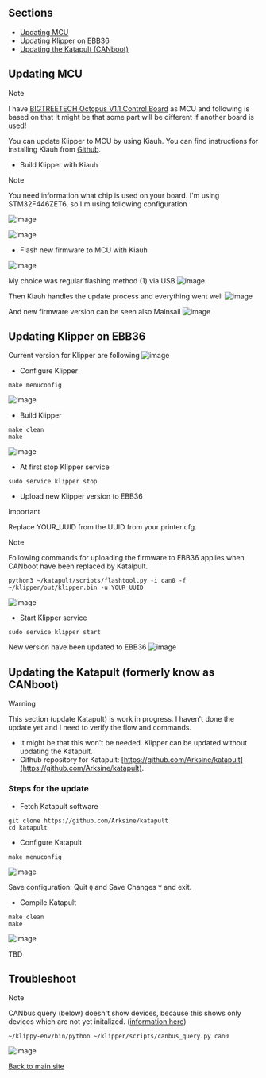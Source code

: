 ## Sections
* [Updating MCU](https://github.com/pannuhuone/Voron-CANBus/blob/main/update_klipper.md#updating-mcu)
* [Updating Klipper on EBB36](https://github.com/pannuhuone/Voron-CANBus/blob/main/update_klipper.md#updating-klipper-on-ebb36)
* [Updating the Katapult (CANboot)](https://github.com/pannuhuone/Voron-CANBus/blob/main/update_klipper.md#updating-the-katapult-formerly-know-as-canboot)

## Updating MCU

> [!NOTE]
> I have [BIGTREETECH Octopus V1.1 Control Board](https://biqu.equipment/products/bigtreetech-octopus-v1-1) as MCU and following is based on that
> It might be that some part will be different if another board is used!

You can update Klipper to MCU by using Kiauh. You can find instructions for installing Kiauh from [Github](https://github.com/dw-0/kiauh).

* Build Klipper with Kiauh
> [!NOTE]
> You need information what chip is used on your board. I'm using STM32F446ZET6, so I'm using following configuration

![image](https://github.com/pannuhuone/Voron-CANBus/assets/5571703/586bc7c8-a2ea-4864-a270-434bfafd2593)

![image](https://github.com/pannuhuone/Voron-CANBus/assets/5571703/30434315-4a01-4f5e-955e-d21dcd71751b)



* Flash new firmware to MCU with Kiauh

![image](https://github.com/pannuhuone/Voron-CANBus/assets/5571703/2d3a0b72-c13f-4659-a1f9-4a027fd5ef9b)

My choice was regular flashing method (1) via USB
![image](https://github.com/pannuhuone/Voron-CANBus/assets/5571703/9f4389fc-ffdf-4bbb-8d7e-7102f7133c84)

Then Kiauh handles the update process and everything went well
![image](https://github.com/pannuhuone/Voron-CANBus/assets/5571703/0bea56cc-2430-410e-85df-2e8466eee8bc)

And new firmware version can be seen also Mainsail
![image](https://github.com/pannuhuone/Voron-CANBus/assets/5571703/c2dace2f-a0ba-4b42-a4c8-cfac3d6a320a)


## Updating Klipper on EBB36

Current version for Klipper are following
![image](https://github.com/pannuhuone/Voron-CANBus/assets/5571703/25805933-4f16-4f03-b72d-dcb3f15f28b5)

* Configure Klipper
```
make menuconfig
```
![image](https://github.com/pannuhuone/Voron-CANBus/assets/5571703/d18f6b6e-fa69-4471-9bad-2fef7b96c2f4)

* Build Klipper
```
make clean
make
```
![image](https://github.com/pannuhuone/Voron-CANBus/assets/5571703/7348d6d5-4906-4052-9e0b-227a13e010b7)


* At first stop Klipper service
```
sudo service klipper stop
```

* Upload new Klipper version to EBB36
> [!IMPORTANT]
> Replace YOUR_UUID from the UUID from your printer.cfg.

> [!NOTE]
> Following commands for uploading the firmware to EBB36 applies when CANboot have been replaced by Katalpult.

```
python3 ~/katapult/scripts/flashtool.py -i can0 -f ~/klipper/out/klipper.bin -u YOUR_UUID
```
![image](https://github.com/pannuhuone/Voron-CANBus/assets/5571703/a31f4b49-be8e-48bd-9f02-2a9cd16e5dd3)

* Start Klipper service
```
sudo service klipper start
```

New version have been updated to EBB36
![image](https://github.com/pannuhuone/Voron-CANBus/assets/5571703/a4dea366-f1f7-44e7-8957-5f7541d48bd7)


## Updating the Katapult (formerly know as CANboot)

> [!WARNING]
> This section (update Katapult) is work in progress. I haven't done the update yet and I need to verify the flow and commands.

* It might be that this won't be needed. Klipper can be updated without updating the Katapult.
* Github repository for Katapult: [https://github.com/Arksine/katapult](https://github.com/Arksine/katapult).

### Steps for the update
* Fetch Katapult software
```
git clone https://github.com/Arksine/katapult
cd katapult
```
* Configure Katapult
```
make menuconfig
```
![image](https://github.com/pannuhuone/Voron-CANBus/assets/5571703/0a8e0aff-3928-4fff-a568-689ff44df478)

Save configuration: Quit ```Q``` and Save Changes ```Y``` and exit.

* Compile Katapult
```
make clean
make
```
![image](https://github.com/pannuhuone/Voron-CANBus/assets/5571703/2ed0f09c-cb86-4240-94bb-487aa6d87864)

TBD

## Troubleshoot
> [!NOTE]
> CANbus query (below) doesn't show devices, because this shows only devices which are not yet initalized. ([information here](https://www.klipper3d.org/CANBUS.html#finding-the-canbus_uuid-for-new-micro-controllers))
```
~/klippy-env/bin/python ~/klipper/scripts/canbus_query.py can0
```
![image](https://github.com/pannuhuone/Voron-CANBus/assets/5571703/b9558c90-6127-4a9a-9432-e3ece5314e03)


[Back to main site](README.md)
